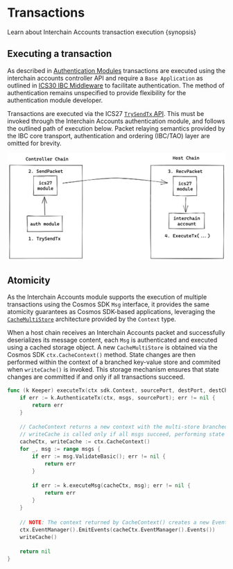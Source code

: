 <!--
order: 5
-->

# Transactions

Learn about Interchain Accounts transaction execution {synopsis}

## Executing a transaction

As described in [Authentication Modules](./auth-modules.md#trysendtx) transactions are executed using the interchain accounts controller API and require a `Base Application` as outlined in [ICS30 IBC Middleware](https://github.com/cosmos/ibc/tree/master/spec/app/ics-030-middleware) to facilitate authentication. The method of authentication remains unspecified to provide flexibility for the authentication module developer.

Transactions are executed via the ICS27 [`TrySendTx` API](./auth-modules.md#trysendtx). This must be invoked through the Interchain Accounts authentication module, and follows the outlined path of execution below. Packet relaying semantics provided by the IBC core transport, authentication and ordering (IBC/TAO) layer are omitted for brevity.

![send-tx-flow](../../assets/send-interchain-tx.png "Transaction Execution")

## Atomicity

As the Interchain Accounts module supports the execution of multiple transactions using the Cosmos SDK `Msg` interface, it provides the same atomicity guarantees as Cosmos SDK-based applications, leveraging the [`CacheMultiStore`](https://docs.cosmos.network/master/core/store.html#cachemultistore) architecture provided by the `Context` type. 

When a host chain receives an Interchain Accounts packet and successfully deserializes its message content, each `Msg` is authenticated and executed using a cached storage object. A new `CacheMultiStore` is obtained via the Cosmos SDK `ctx.CacheContext()` method. State changes are then performed within the context of a branched key-value store and commited when `writeCache()` is invoked. This storage mechanism ensures that state changes are committed if and only if all transactions succeed.

```go
func (k Keeper) executeTx(ctx sdk.Context, sourcePort, destPort, destChannel string, msgs []sdk.Msg) error {
	if err := k.AuthenticateTx(ctx, msgs, sourcePort); err != nil {
		return err
	}

	// CacheContext returns a new context with the multi-store branched into a cached storage object
	// writeCache is called only if all msgs succeed, performing state transitions atomically
	cacheCtx, writeCache := ctx.CacheContext()
	for _, msg := range msgs {
		if err := msg.ValidateBasic(); err != nil {
			return err
		}

		if err := k.executeMsg(cacheCtx, msg); err != nil {
			return err
		}
	}

	// NOTE: The context returned by CacheContext() creates a new EventManager, so events must be correctly propagated back to the current context
	ctx.EventManager().EmitEvents(cacheCtx.EventManager().Events())
	writeCache()

	return nil
}
```